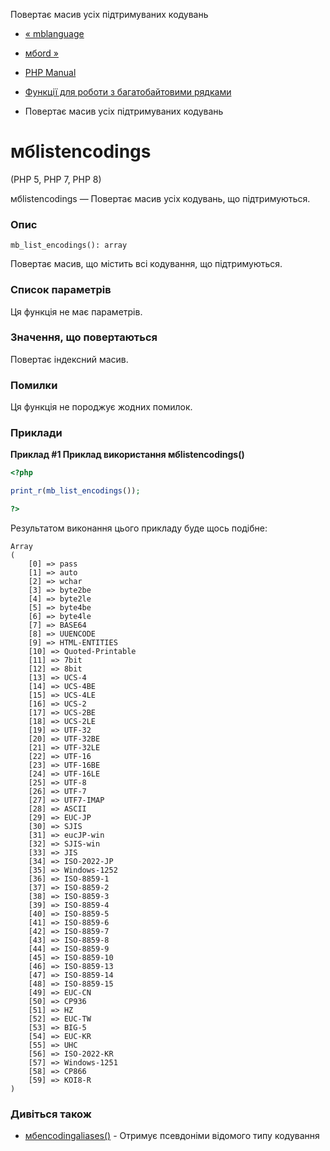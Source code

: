 Повертає масив усіх підтримуваних кодувань

-   [« mblanguage](function.mb-language.html)
    
-   [мбord »](function.mb-ord.html)
    
-   [PHP Manual](index.html)
    
-   [Функції для роботи з багатобайтовими рядками](ref.mbstring.html)
    
-   Повертає масив усіх підтримуваних кодувань
    

# мбlistencodings

(PHP 5, PHP 7, PHP 8)

мбlistencodings — Повертає масив усіх кодувань, що підтримуються.

### Опис

```methodsynopsis
mb_list_encodings(): array
```

Повертає масив, що містить всі кодування, що підтримуються.

### Список параметрів

Ця функція не має параметрів.

### Значення, що повертаються

Повертає індексний масив.

### Помилки

Ця функція не породжує жодних помилок.

### Приклади

**Приклад #1 Приклад використання **мбlistencodings()****

```php
<?php

print_r(mb_list_encodings());

?>
```

Результатом виконання цього прикладу буде щось подібне:

```
Array
(
    [0] => pass
    [1] => auto
    [2] => wchar
    [3] => byte2be
    [4] => byte2le
    [5] => byte4be
    [6] => byte4le
    [7] => BASE64
    [8] => UUENCODE
    [9] => HTML-ENTITIES
    [10] => Quoted-Printable
    [11] => 7bit
    [12] => 8bit
    [13] => UCS-4
    [14] => UCS-4BE
    [15] => UCS-4LE
    [16] => UCS-2
    [17] => UCS-2BE
    [18] => UCS-2LE
    [19] => UTF-32
    [20] => UTF-32BE
    [21] => UTF-32LE
    [22] => UTF-16
    [23] => UTF-16BE
    [24] => UTF-16LE
    [25] => UTF-8
    [26] => UTF-7
    [27] => UTF7-IMAP
    [28] => ASCII
    [29] => EUC-JP
    [30] => SJIS
    [31] => eucJP-win
    [32] => SJIS-win
    [33] => JIS
    [34] => ISO-2022-JP
    [35] => Windows-1252
    [36] => ISO-8859-1
    [37] => ISO-8859-2
    [38] => ISO-8859-3
    [39] => ISO-8859-4
    [40] => ISO-8859-5
    [41] => ISO-8859-6
    [42] => ISO-8859-7
    [43] => ISO-8859-8
    [44] => ISO-8859-9
    [45] => ISO-8859-10
    [46] => ISO-8859-13
    [47] => ISO-8859-14
    [48] => ISO-8859-15
    [49] => EUC-CN
    [50] => CP936
    [51] => HZ
    [52] => EUC-TW
    [53] => BIG-5
    [54] => EUC-KR
    [55] => UHC
    [56] => ISO-2022-KR
    [57] => Windows-1251
    [58] => CP866
    [59] => KOI8-R
)
```

### Дивіться також

-   [мбencodingaliases()](function.mb-encoding-aliases.html) - Отримує псевдоніми відомого типу кодування